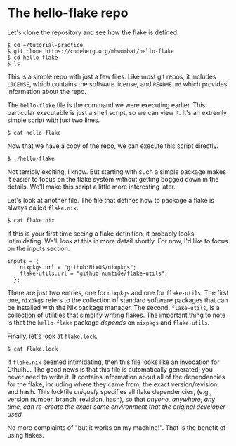 # The hello-flake repo

Let's clone the repository and see how the flake is defined.

~~~
$ cd ~/tutorial-practice
$ git clone https://codeberg.org/mhwombat/hello-flake
$ cd hello-flake
$ ls
~~~

This is a simple repo with just a few files.
Like most git repos, it includes
`LICENSE`, which contains the software license,
and `README.md` which provides information about the repo.

The `hello-flake` file is the command we were executing earlier.
This particular executable is just a shell script, so we can view it.
It's an extremly simple script with just two lines.

~~~
$ cat hello-flake
~~~

Now that we have a copy of the repo, we can execute this script directly.

~~~
$ ./hello-flake
~~~

Not terribly exciting, I know.
But starting with such a simple package makes it easier to focus on the flake
system without getting bogged down in the details.
We'll make this script a little more interesting later.

Let's look at another file.
The file that defines how to package a flake is always called `flake.nix`.

~~~
$ cat flake.nix
~~~

If this is your first time seeing a flake definition,
it probably looks intimidating.
We'll look at this in more detail shortly.
For now, I'd like to focus on the inputs section.

~~~
inputs = {
    nixpkgs.url = "github:NixOS/nixpkgs";
    flake-utils.url = "github:numtide/flake-utils";
  };
~~~

There are just two entries, one for `nixpkgs` and one for `flake-utils`.
The first one, `nixpkgs` refers to the collection of standard software packages that can be installed with the Nix package manager.
The second,  `flake-utils`, is a collection of utilities that simplify writing flakes.
The important thing to note is that the `hello-flake` package *depends* on `nixpkgs` and `flake-utils`.

Finally, let's look at `flake.lock`.

~~~
$ cat flake.lock
~~~

If `flake.nix` seemed intimidating, then this file looks like an invocation for Cthulhu.
The good news is that this file is automatically generated; you never need to write it.
It contains information about all of the dependencies for the flake,
including where they came from, the exact version/revision, and hash.
This lockfile *uniquely* specifies all flake dependencies,
(e.g., version number, branch, revision, hash),
so that *anyone, anywhere, any time,
can re-create the exact same environment that the original developer used.*

No more complaints of "but it works on my machine!".
That is the benefit of using flakes.

